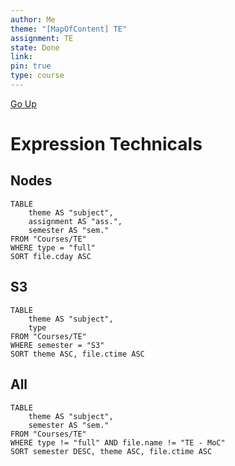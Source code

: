 ```yaml
---
author: Me
theme: "[MapOfContent] TE"
assignment: TE
state: Done
link: 
pin: true
type: course
---
```

[Go Up](Courses%20-%20MoC.md)
# Expression Technicals

## Nodes
```dataview
TABLE 
	theme AS "subject",
	assignment AS "ass.",
	semester AS "sem."
FROM "Courses/TE"
WHERE type = "full"
SORT file.cday ASC
```

## S3
```dataview
TABLE 
	theme AS "subject",
	type
FROM "Courses/TE"
WHERE semester = "S3"
SORT theme ASC, file.ctime ASC
```

## All
```dataview
TABLE 
	theme AS "subject",
	semester AS "sem."
FROM "Courses/TE"
WHERE type != "full" AND file.name != "TE - MoC"
SORT semester DESC, theme ASC, file.ctime ASC
```